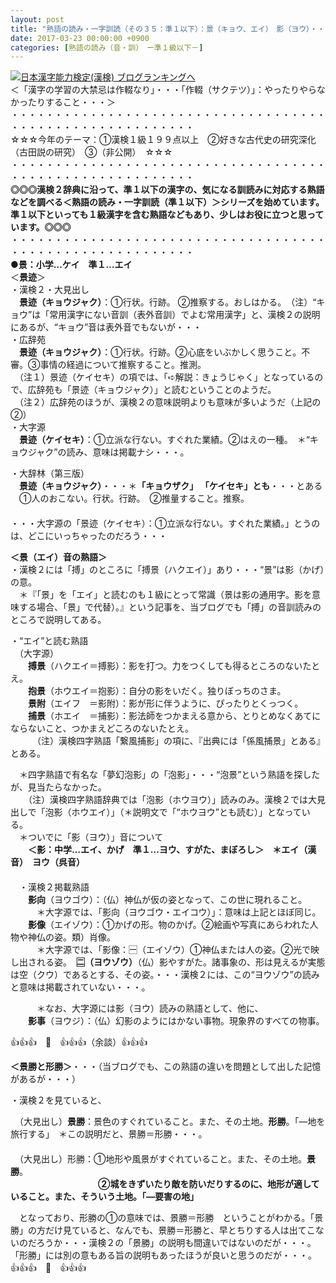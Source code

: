 ```yaml
---
layout: post
title: "熟語の読み・一字訓読（その３５：準１以下）：景（キョウ、エイ）　影（ヨウ）・・・"
date: 2017-03-23 00:00:00 +0900
categories: [熟語の読み（音・訓）　ー準１級以下－]
---
```


[![](/syuusyuu9701/assets/images/熟語の読み・一字訓読（その３５：準１以下）：景（キョウ、エイ）-影（ヨウ）・・・-br_c_3028_1.gif)](http://blog.with2.net/link.php?1659096:3028 "日本漢字能力検定(漢検) ブログランキングへ")[日本漢字能力検定(漢検) ブログランキングへ](http://blog.with2.net/link.php?1659096:3028)  
＜「漢字の学習の大禁忌は作輟なり」・・・「作輟（サクテツ）」：やったりやらなかったりすること・・・＞  
・・・・・・・・・・・・・・・・・・・・・・・・・・・・・・・・・・・・・・・・・・・・・・・・・・・・・・・・・  
☆☆☆今年のテーマ：①漢検１級１９９点以上　②好きな古代史の研究深化（古田説の研究）　③（非公開）　☆☆☆　　  
・・・・・・・・・・・・・・・・・・・・・・・・・・・・・・・・・・・・・・・・・・・・・・・・・・・・・・・・・  
**◎◎◎漢検２辞典に沿って、準１以下の漢字の、気になる訓読みに対応する熟語などを調べる＜熟語の読み・一字訓読（準１以下）＞シリーズを始めています。準１以下といっても１級漢字を含む熟語などもあり、少しはお役に立つと思っています。◎◎◎**  
・・・・・・・・・・・・・・・・・・・・・・・・・・・・・・・・・・・・・・・・・・・・・・・・・・・・・・・・・  
**●景：小学…ケイ　準１…エイ**  
＜**景迹**＞  
・漢検２・大見出し  
　**景迹（キョウジャク）**：①行状。行跡。 ②推察する。おしはかる。　（注）“キョウ”は「常用漢字にない音訓（表外音訓）でよむ常用漢字」と、漢検２の説明にあるが、“キョウ”音は表外音でもないが・・・  
・広辞苑  
　**景迹（キョウジャク）**：①行状。行跡。②心底をいぶかしく思うこと。不審。③事情の経過について推察すること。推測。  
　（注１）景迹（ケイセキ）の項では、「➪解説：きょうじゃく」となっているので、広辞苑も「景迹（キョウジャク）」と読むということのようだ。  
　（注２）広辞苑のほうが、漢検２の意味説明よりも意味が多いようだ（上記の②）  
・大字源  
　**景迹（ケイセキ）**：①立派な行ない。すぐれた業績。②はえの一種。　＊“キョウジャク”の読み、意味は掲載ナシ・・・。  
  
・大辞林（第三版）  
　**景迹（キョウジャク）**・・・＊**「キョウザク」 「ケイセキ」とも**・・・とある  
　①人のおこない。行状。行跡。　②推量すること。推察。   
　   
・・・大字源の「景迹（ケイセキ）：①立派な行ない。すぐれた業績。」とうのは、どこにいっちゃったのだろう・・・  
  
**＜景（エイ）音の熟語＞**  
・漢検２には「搏」のところに「搏景（ハクエイ）」あり・・・“景”は影（かげ）の意。  
　＊『「景」を「エイ」と読むのも１級にとって常識（景は影の通用字。影を意味する場合、「景」で代替）。』という記事を、当ブログでも「搏」の音訓読みのところで説明してある。  
  
・“エイ”と読む熟語  
　（大字源）  
　　**搏景**（ハクエイ＝搏影）：影を打つ。力をつくしても得るところのないたとえ。  
　　**抱景**（ホウエイ＝抱影）：自分の影をいだく。独りぼっちのさま。  
　　**景附**（エイフ　＝影附）：影が形に伴うように、ぴったりとくっつく。  
　　**捕景**（ホエイ　＝捕影）：影法師をつかまえる意から、とりとめなくあてにならないこと、つかまえどころのないたとえ。  
　　　（注）漢検四字熟語「繋風捕影」の項に、『出典には「係風捕景」とある』とある。  
  
　＊四字熟語で有名な「夢幻泡影」の「泡影」・・・“泡景”という熟語を探したが、見当たらなかった。  
　　（注）漢検四字熟語辞典では「泡影（ホウヨウ）」読みのみ。漢検２では大見出しで「泡影（ホウエイ）」（＊説明文で「“ホウヨウ”とも読む）」となっている。  
　＊ついでに「影（ヨウ）」音について  
　　**＜影：中学…エイ、かげ　準１…ヨウ、すがた、まぼろし＞　＊エイ（漢音）　ヨウ（呉音）**  
　　  
　・漢検２掲載熟語  
　　**影向**（ヨウゴウ）：（仏）神仏が仮の姿となって、この世に現れること。  
　　　＊大字源では、「影向（ヨウゴウ・エイコウ）」：意味は上記とほぼ同じ。  
　　**影像**（エイゾウ）：①かげの形。物のかげ。②絵画や写真にあらわれた人物や神仏の姿。類）肖像。  
　　　＊大字源では、「影像：🈩（エイゾウ）①神仏または人の姿。②光で映し出される姿。　**🈔（ヨウゾウ）**（仏）影やすがた。諸事象の、形は見えるが実態は空（クウ）であるとする、その姿。・・・漢検２には、この“ヨウゾウ”の読みと意味は掲載されていない・・・。  
  
　　　＊なお、大字源には影（ヨウ）読みの熟語として、他に、  
　　**影事**（ヨウジ）：（仏）幻影のようにはかない事物。現象界のすべての物事。  
  
👍👍👍　🐔　👍👍👍（余談）👍👍👍  
  
**＜景勝と形勝＞**・・・（当ブログでも、この熟語の違いを問題として出した記憶があるが・・・）  
  
・漢検２を見ていると、  
  
　（大見出し）**景勝**：景色のすぐれていること。また、その土地。**形勝**。「―地を旅行する」　＊この説明だと、景勝＝形勝・・・。  
　  
　（大見出し）形勝：①地形や風景がすぐれていること。また、その土地。**景勝**。   
　　　　　　　　　　**②城をきずいたり敵を防いだりするのに、地形が適していること。また、そういう土地。「―要害の地」**  
  
　となっており、形勝の①の意味では、景勝＝形勝　ということがわかる。「景勝」の方だけ見ていると、なんでも、景勝＝形勝と、早とちりする人は出てこないのだろうか・・・漢検２の「景勝」の説明も間違いではないのだが・・・。「形勝」には別の意もある旨の説明もあったほうが良いと思うのだが・・・。  
👍👍👍　🐔　👍👍👍  
  